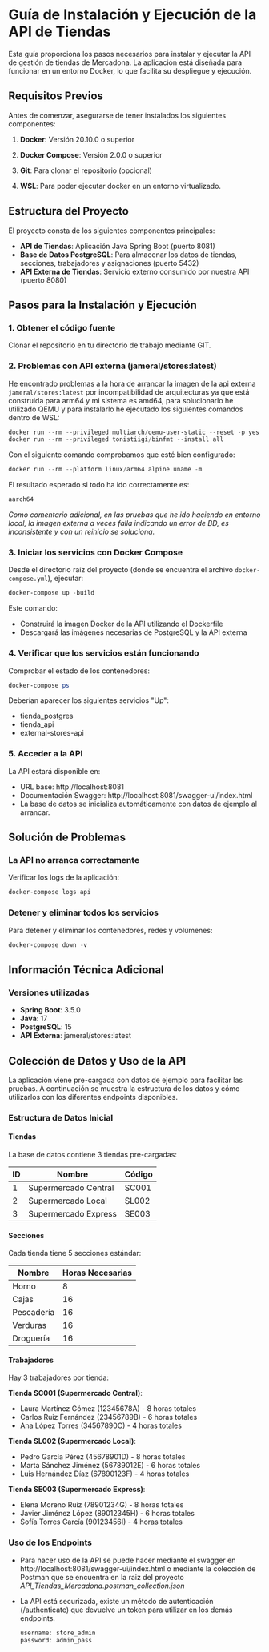 # Guía de Instalación y Ejecución de la API de Tiendas

Esta guía proporciona los pasos necesarios para instalar y ejecutar la API de gestión de tiendas de Mercadona. La aplicación está diseñada para funcionar en un entorno Docker, lo que facilita su despliegue y ejecución.

## Requisitos Previos

Antes de comenzar, asegurarse de tener instalados los siguientes componentes:

1. **Docker**: Versión 20.10.0 o superior

2. **Docker Compose**: Versión 2.0.0 o superior

3. **Git**: Para clonar el repositorio (opcional)

4. **WSL**: Para poder ejecutar docker en un entorno virtualizado.

## Estructura del Proyecto

El proyecto consta de los siguientes componentes principales:

- **API de Tiendas**: Aplicación Java Spring Boot (puerto 8081)
- **Base de Datos PostgreSQL**: Para almacenar los datos de tiendas, secciones, trabajadores y asignaciones (puerto 5432)
- **API Externa de Tiendas**: Servicio externo consumido por nuestra API (puerto 8080)

## Pasos para la Instalación y Ejecución

### 1. Obtener el código fuente

Clonar el repositorio en tu directorio de trabajo mediante GIT.

### 2. Problemas con API externa (jameral/stores:latest)

He encontrado problemas a la hora de arrancar la imagen de la api externa `jameral/stores:latest` por
incompatibilidad de arquitecturas ya que está construida para arm64 y mi sistema es amd64, para solucionarlo
he utilizado QEMU y para instalarlo he ejecutado los siguientes comandos dentro de WSL:

```powershell
docker run --rm --privileged multiarch/qemu-user-static --reset -p yes
docker run --rm --privileged tonistiigi/binfmt --install all
```

Con el siguiente comando comprobamos que esté bien configurado:

```powershell
docker run --rm --platform linux/arm64 alpine uname -m
```

El resultado esperado si todo ha ido correctamente es:

```powershell
aarch64
```

_Como comentario adicional, en las pruebas que he ido haciendo en entorno local, la imagen externa a veces falla indicando un error de BD, es inconsistente y con un reinicio se soluciona._

### 3. Iniciar los servicios con Docker Compose

Desde el directorio raíz del proyecto (donde se encuentra el archivo `docker-compose.yml`), ejecutar:

```powershell
docker-compose up -build
```

Este comando:

- Construirá la imagen Docker de la API utilizando el Dockerfile
- Descargará las imágenes necesarias de PostgreSQL y la API externa

### 4. Verificar que los servicios están funcionando

Comprobar el estado de los contenedores:

```powershell
docker-compose ps
```

Deberían aparecer los siguientes servicios "Up":

- tienda_postgres
- tienda_api
- external-stores-api

### 5. Acceder a la API

La API estará disponible en:

- URL base: http://localhost:8081
- Documentación Swagger: http://localhost:8081/swagger-ui/index.html
- La base de datos se inicializa automáticamente con datos de ejemplo al arrancar.

## Solución de Problemas

### La API no arranca correctamente

Verificar los logs de la aplicación:

```powershell
docker-compose logs api
```

### Detener y eliminar todos los servicios

Para detener y eliminar los contenedores, redes y volúmenes:

```powershell
docker-compose down -v
```

## Información Técnica Adicional

### Versiones utilizadas

- **Spring Boot**: 3.5.0
- **Java**: 17
- **PostgreSQL**: 15
- **API Externa**: jameral/stores:latest

## Colección de Datos y Uso de la API

La aplicación viene pre-cargada con datos de ejemplo para facilitar las pruebas. A continuación se muestra la estructura de los datos y cómo utilizarlos con los diferentes endpoints disponibles.

### Estructura de Datos Inicial

#### Tiendas

La base de datos contiene 3 tiendas pre-cargadas:

| ID  | Nombre               | Código |
| --- | -------------------- | ------ |
| 1   | Supermercado Central | SC001  |
| 2   | Supermercado Local   | SL002  |
| 3   | Supermercado Express | SE003  |

#### Secciones

Cada tienda tiene 5 secciones estándar:

| Nombre     | Horas Necesarias |
| ---------- | ---------------- |
| Horno      | 8                |
| Cajas      | 16               |
| Pescadería | 16               |
| Verduras   | 16               |
| Droguería  | 16               |

#### Trabajadores

Hay 3 trabajadores por tienda:

**Tienda SC001 (Supermercado Central)**:

- Laura Martínez Gómez (12345678A) - 8 horas totales
- Carlos Ruiz Fernández (23456789B) - 6 horas totales
- Ana López Torres (34567890C) - 4 horas totales

**Tienda SL002 (Supermercado Local)**:

- Pedro García Pérez (45678901D) - 8 horas totales
- Marta Sánchez Jiménez (56789012E) - 6 horas totales
- Luis Hernández Díaz (67890123F) - 4 horas totales

**Tienda SE003 (Supermercado Express)**:

- Elena Moreno Ruiz (78901234G) - 8 horas totales
- Javier Jiménez López (89012345H) - 6 horas totales
- Sofía Torres García (90123456I) - 4 horas totales

### Uso de los Endpoints

- Para hacer uso de la API se puede hacer mediante el swagger en http://localhost:8081/swagger-ui/index.html o mediante la colección de Postman que se encuentra en la raiz del proyecto _API_Tiendas_Mercadona.postman_collection.json_

- La API está securizada, existe un método de autenticación (/authenticate) que devuelve un token para utilizar en los demás endpoints.
  ```powershell
  username: store_admin
  password: admin_pass
  ```
